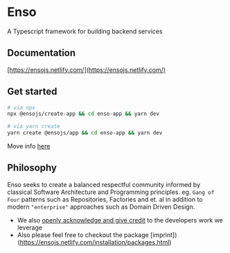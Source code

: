 # Enso

A Typescript framework for building backend services

## Documentation

[https://ensojs.netlify.com/](https://ensojs.netlify.com/)

## Get started

```bash
# via npx
npx @ensojs/create-app && cd enso-app && yarn dev

# via yarn create
yarn create @ensojs/app && cd enso-app && yarn dev
```

Move info [here](https://ensojs.netlify.com/installation/quickstart.html)

## Philosophy

Enso seeks to create a balanced respectful community informed by classical Software Architecture and Programming principles. eg. `Gang of Four` patterns such as Repositories, Factories and et. al in addition to modern `"enterprise"` approaches such as Domain Driven Design.

- We also [openly acknowledge and give credit](CREDITS.md) to the developers work we leverage
- Also please feel free to checkout the package [imprint])(<https://ensojs.netlify.com/installation/packages.html>)
